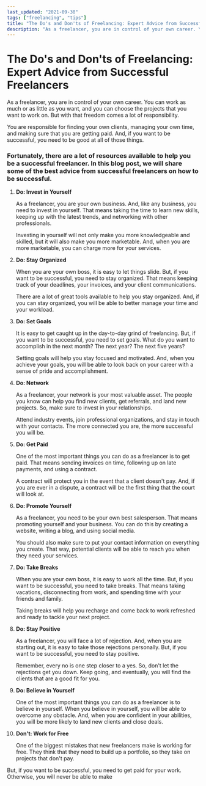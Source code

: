 ```yaml
---
last_updated: "2021-09-30"
tags: ["freelancing", "tips"]
title: "The Do's and Don'ts of Freelancing: Expert Advice from Successful Freelancers ⛽️"
description: "As a freelancer, you are in control of your own career. You can work as much or as little as you want, and you can choose the projects that you want to work on. But with that freedom comes a lot of responsibility."
---
```


# The Do's and Don'ts of Freelancing: Expert Advice from Successful Freelancers

As a freelancer, you are in control of your own career. You can work as much or as little as you want, and you can choose the projects that you want to work on. But with that freedom comes a lot of responsibility.

You are responsible for finding your own clients, managing your own time, and making sure that you are getting paid. And, if you want to be successful, you need to be good at all of those things.

### Fortunately, there are a lot of resources available to help you be a successful freelancer. In this blog post, we will share some of the best advice from successful freelancers on how to be successful.

1. **Do: Invest in Yourself**

    As a freelancer, you are your own business. And, like any business, you need to invest in yourself. That means taking the time to learn new skills, keeping up with the latest trends, and networking with other professionals.

    Investing in yourself will not only make you more knowledgeable and skilled, but it will also make you more marketable. And, when you are more marketable, you can charge more for your services.

2. **Do: Stay Organized**

    When you are your own boss, it is easy to let things slide. But, if you want to be successful, you need to stay organized. That means keeping track of your deadlines, your invoices, and your client communications.

    There are a lot of great tools available to help you stay organized. And, if you can stay organized, you will be able to better manage your time and your workload.

3. **Do: Set Goals**

    It is easy to get caught up in the day-to-day grind of freelancing. But, if you want to be successful, you need to set goals. What do you want to accomplish in the next month? The next year? The next five years?

    Setting goals will help you stay focused and motivated. And, when you achieve your goals, you will be able to look back on your career with a sense of pride and accomplishment.

4. **Do: Network**

    As a freelancer, your network is your most valuable asset. The people you know can help you find new clients, get referrals, and land new projects. So, make sure to invest in your relationships.

    Attend industry events, join professional organizations, and stay in touch with your contacts. The more connected you are, the more successful you will be.

5. **Do: Get Paid**

    One of the most important things you can do as a freelancer is to get paid. That means sending invoices on time, following up on late payments, and using a contract.

    A contract will protect you in the event that a client doesn't pay. And, if you are ever in a dispute, a contract will be the first thing that the court will look at.

6. **Do: Promote Yourself**

    As a freelancer, you need to be your own best salesperson. That means promoting yourself and your business. You can do this by creating a website, writing a blog, and using social media.

    You should also make sure to put your contact information on everything you create. That way, potential clients will be able to reach you when they need your services.

7. **Do: Take Breaks**

    When you are your own boss, it is easy to work all the time. But, if you want to be successful, you need to take breaks. That means taking vacations, disconnecting from work, and spending time with your friends and family.

    Taking breaks will help you recharge and come back to work refreshed and ready to tackle your next project.

8. **Do: Stay Positive**

    As a freelancer, you will face a lot of rejection. And, when you are starting out, it is easy to take those rejections personally. But, if you want to be successful, you need to stay positive.

    Remember, every no is one step closer to a yes. So, don't let the rejections get you down. Keep going, and eventually, you will find the clients that are a good fit for you.

9. **Do: Believe in Yourself**

    One of the most important things you can do as a freelancer is to believe in yourself. When you believe in yourself, you will be able to overcome any obstacle. And, when you are confident in your abilities, you will be more likely to land new clients and close deals.

10. **Don't: Work for Free**

    One of the biggest mistakes that new freelancers make is working for free. They think that they need to build up a portfolio, so they take on projects that don't pay.

But, if you want to be successful, you need to get paid for your work. Otherwise, you will never be able to make
